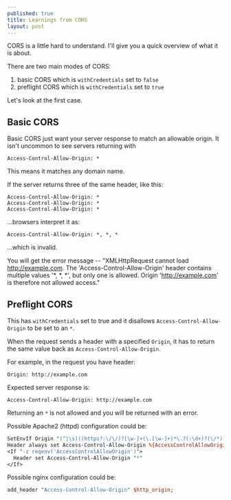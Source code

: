 ```yaml
---
published: true
title: Learnings from CORS
layout: post
---
```

CORS is a little hard to understand. I'll give you a quick overview of what it is about.

There are two main modes of CORS:

1. basic CORS which is `withCredentials` set to `false`
2. preflight CORS which is `withCredentials` set to `true`

Let's look at the first case.

## Basic CORS

Basic CORS just want your server response to match an allowable origin. It isn't uncommon to see servers returning with

```
Access-Control-Allow-Origin: *
```

This means it matches any domain name.

If the server returns three of the same header, like this:

```
Access-Control-Allow-Origin: *
Access-Control-Allow-Origin: *
Access-Control-Allow-Origin: *
```

...browsers interpret it as:

```
Access-Control-Allow-Origin: *, *, *
```

...which is invalid.

You will get the error message -- "XMLHttpRequest cannot load http://example.com. The 'Access-Control-Allow-Origin' header contains multiple values '*, *, *', but only one is allowed. Origin 'http://example.com' is therefore not allowed access."

## Preflight CORS

This has `withCredentials` set to true and it disallows `Access-Control-Allow-Origin` to be set to an `*`.

When the request sends a header with a specified `Origin`, it has to return the same value back as `Access-Control-Allow-Origin`.

For example, in the request you have header:

```
Origin: http://example.com
```

Expected server response is:

```
Access-Control-Allow-Origin: http://example.com
```

Returning an `*` is not allowed and you will be returned with an error.

Possible Apache2 (httpd) configuration could be:

```perl
SetEnvIf Origin "(^|\s)((https?:\/\/)?[\w-]+(\.[\w-]+)*\.?(:\d+)?(\/*)?)" AccessControlAllowOrigin=$0
Header always set Access-Control-Allow-Origin %{AccessControlAllowOrigin}e env=AccessControlAllowOrigin
<If "-z reqenv('AccessControlAllowOrigin')">
  Header set Access-Control-Allow-Origin "*"
</If>
```

Possible nginx configuration could be:

```perl
add_header "Access-Control-Allow-Origin" $http_origin;
```